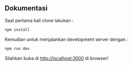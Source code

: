 ## Dokumentasi

Saat pertama kali clone lakukan :

```bash
npm install
```

Kemudian untuk menjalankan development server dengan :

```bash
npm run dev
```

Silahkan buka di [http://localhost:3000](http://localhost:3000) di browser!
